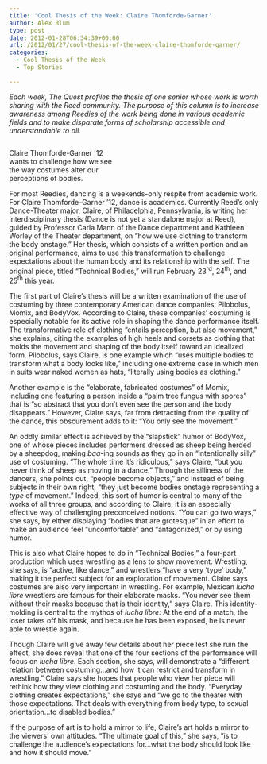 ```yaml
---
title: 'Cool Thesis of the Week: Claire Thomforde-Garner'
author: Alex Blum
type: post
date: 2012-01-28T06:34:39+00:00
url: /2012/01/27/cool-thesis-of-the-week-claire-thomforde-garner/
categories:
  - Cool Thesis of the Week
  - Top Stories

---
```

_Each week, The Quest profiles the thesis of one senior whose work is worth sharing with the Reed community. The purpose of this column is to increase awareness among Reedies of the work being done in various academic fields and to make disparate forms of scholarship accessible and understandable to all._

<div id="attachment_1196" style="width: 209px" class="wp-caption alignright">
  <a href="http://www.reedquest.org/2012/01/cool-thesis-of-the-week-claire-thomforde-garner/cool-thesis-of-the-week-web/" rel="attachment wp-att-1196"><img class="size-medium wp-image-1196" title="Cool Thesis of the Week Web" src="https://i0.wp.com/www.reedquest.org/wp-content/uploads/2012/01/Cool-Thesis-of-the-Week-Web-199x300.jpg?resize=199%2C300" alt="" data-recalc-dims="1" /></a>
  
  <p class="wp-caption-text">
    Claire Thomforde-Garner '12 wants to challenge how we see the way costumes alter our perceptions of bodies.
  </p>
</div>

For most Reedies, dancing is a weekends-only respite from academic work. For Claire Thomforde-Garner &#8217;12, dance is academics. Currently Reed&#8217;s only Dance-Theater major, Claire, of Philadelphia, Pennsylvania, is writing her interdisciplinary thesis (Dance is not yet a standalone major at Reed), guided by Professor Carla Mann of the Dance department and Kathleen Worley of the Theater department, on “how we use clothing to transform the body onstage.” Her thesis, which consists of a written portion and an original performance, aims to use this transformation to challenge expectations about the human body and its relationship with the self. The original piece, titled “Technical Bodies,” will run February 23<sup>rd</sup>, 24<sup>th</sup>, and 25<sup>th</sup> this year.

The first part of Claire&#8217;s thesis will be a written examination of the use of costuming by three contemporary American dance companies: Pilobolus, Momix, and BodyVox. According to Claire, these companies&#8217; costuming is especially notable for its active role in shaping the dance performance itself. The transformative role of clothing “entails perception, but also movement,” she explains, citing the examples of high heels and corsets as clothing that molds the movement and shaping of the body itself toward an idealized form. Pilobolus, says Claire, is one example which “uses multiple bodies to transform what a body looks like,” including one extreme case in which men in suits wear naked women as hats, “literally using bodies as clothing.”

Another example is the “elaborate, fabricated costumes” of Momix, including one featuring a person inside a “palm tree fungus with spores” that is “so abstract that you don&#8217;t even see the person and the body disappears.” However, Claire says, far from detracting from the quality of the dance, this obscurement adds to it: “You only see the movement.”

An oddly similar effect is achieved by the “slapstick” humor of BodyVox, one of whose pieces includes performers dressed as sheep being herded by a sheepdog, making _baa_-ing sounds as they go in an “intentionally silly” use of costuming. “The whole time it&#8217;s ridiculous,” says Claire, “but you never think of sheep as moving in a dance.” Through the silliness of the dancers, she points out, “people become objects,” and instead of being subjects in their own right, “they just become bodies onstage representing a _type_ of movement.” Indeed, this sort of humor is central to many of the works of all three groups, and according to Claire, it is an especially effective way of challenging preconceived notions. “You can go two ways,” she says, by either displaying “bodies that are grotesque” in an effort to make an audience feel “uncomfortable” and “antagonized,” or by using humor.

This is also what Claire hopes to do in “Technical Bodies,” a four-part production which uses wrestling as a lens to show movement. Wrestling, she says, is “active, like dance,” and wrestlers “have a very &#8216;type&#8217; body,” making it the perfect subject for an exploration of movement. Claire says costumes are also very important in wrestling. For example, Mexican _lucha libre_ wrestlers are famous for their elaborate masks. “You never see them without their masks because that is their identity,” says Claire. This identity-molding is central to the mythos of _lucha libre:_ At the end of a match, the loser takes off his mask, and because he has been exposed, he is never able to wrestle again.

Though Claire will give away few details about her piece lest she ruin the effect, she does reveal that one of the four sections of the performance will focus on _lucha libre_. Each section, she says, will demonstrate a “different relation between costuming&#8230;and how it can restrict and transform in wrestling.” Claire says she hopes that people who view her piece will rethink how they view clothing and costuming and the body. “Everyday clothing creates expectations,” she says and “we go to the theater with those expectations. That deals with everything from body type, to sexual orientation&#8230;to disabled bodies.”

If the purpose of art is to hold a mirror to life, Claire&#8217;s art holds a mirror to the viewers&#8217; own attitudes. “The ultimate goal of this,” she says, “is to challenge the audience&#8217;s expectations for&#8230;what the body should look like and how it should move.”